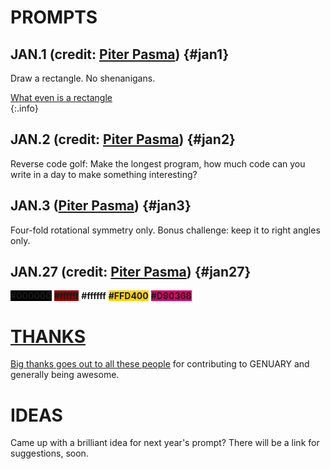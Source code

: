 # PROMPTS

## JAN.1 <span class="credit">(credit: [Piter Pasma](https://twitter.com/piterpasma))</span> {#jan1}

Draw a rectangle. No shenanigans.

[What even is a rectangle](https://en.wikipedia.org/wiki/Rectangle)  
{:.info}

## JAN.2 <span class="credit">(credit: [Piter Pasma](https://twitter.com/piterpasma))</span> {#jan2}

Reverse code golf: Make the longest program, how much code can you write in a day to make something interesting? 

## JAN.3 <span class="credit">([Piter Pasma](https://twitter.com/piterpasma))</span> {#jan3}

Four-fold rotational symmetry only. Bonus challenge: keep it to right angles only.

## JAN.27 <span class="credit">(credit: [Piter Pasma](https://twitter.com/piterpasma))</span> {#jan27}

<b style="background-color: #000000">#000000</b>
<b style="background-color: #990000">#ffffff</b>
<b style="background-color: #ffffff; color:#161616">#ffffff</b>
<b style="background-color: #FFD400">#FFD400</b>
<b style="background-color: #D90368">#D90368</b>

# [THANKS](thanks)

[Big thanks goes out to all these people](thanks) for contributing to GENUARY and generally being awesome.

# IDEAS

Came up with a brilliant idea for next year's prompt? There will be a link for suggestions, soon.

<script>
    function setHighlight () {
        const now = new Date();
        // The if statement makes sure we only highlight days in January 2023
        if (now.getFullYear() !== 2023 || now.getMonth() !== 0) return;
        const hash = "#jan" + now.getDate();
        if (!document.location.hash) document.location = hash;
        document.querySelector(hash).classList.add("today");
    }

    // Make sure we aren't trying to do this before
    // the browser has loaded the whole page
    onload=setHighlight;
</script>
